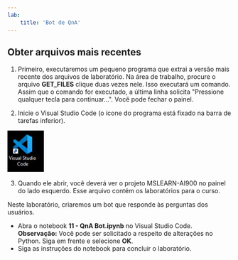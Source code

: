 ```yaml
---
lab:
    title: 'Bot de QnA'
---
```


## Obter arquivos mais recentes 

1. Primeiro, executaremos um pequeno programa que extrai a versão mais recente dos arquivos de laboratório. Na área de trabalho, procure o arquivo **GET_FILES** clique duas vezes nele. Isso executará um comando. Assim que o comando for executado, a última linha solicita "Pressione qualquer tecla para continuar...". Você pode fechar o painel.

2.  Inicie o Visual Studio Code (o ícone do programa está fixado na barra de tarefas inferior). 

![Ícone do Visual Studio Code](./images/vscode.jpg)

3. Quando ele abrir, você deverá ver o projeto MSLEARN-AI900 no painel do lado esquerdo. Esse arquivo contém os laboratórios para o curso. 

Neste laboratório, criaremos um bot que responde às perguntas dos usuários.

-  Abra o notebook **11 - QnA Bot.ipynb** no Visual Studio Code. 
   **Observação:** Você pode ser solicitado a respeito de alterações no Python. Siga em frente e selecione **OK**.
-  Siga as instruções do notebook para concluir o laboratório.
